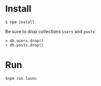 # Install 

```
$ npm install
```

Be sure to drop collections `users` and `posts`:

```
> db.users.drop()
> db.posts.drop()
```

# Run

```
$npm run launc
```